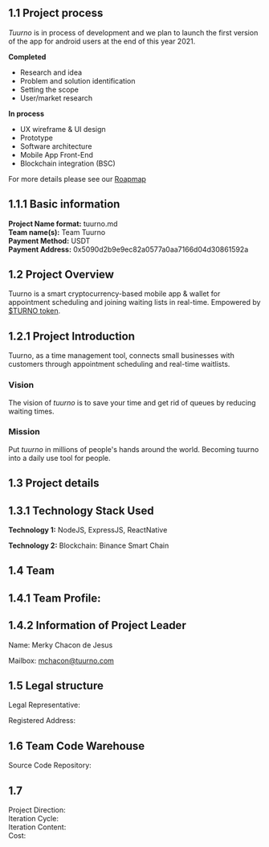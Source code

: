 ## 1.1 Project process

*Tuurno* is in process of development and we plan to launch the first version of the app for android users at the end of this year 2021.

**Completed**

* Research and idea
* Problem and solution identification
* Setting the scope
* User/market research

**In process**
* UX wireframe & UI design
* Prototype
* Software architecture
* Mobile App Front-End
* Blockchain integration (BSC)

For more details please see our [Roapmap](https://tuurno.com/#roadmap)

## 1.1.1 Basic information

**Project Name format:** tuurno.md  
**Team name(s):** Team Tuurno  
**Payment Method:** USDT  
**Payment Address:** 0x5090d2b9e9ec82a0577a0aa7166d04d30861592a  

## 1.2 Project Overview  

Tuurno is a smart cryptocurrency-based mobile app & wallet for appointment scheduling and joining waiting lists in real-time. Empowered by [$TURNO token](https://bscscan.com/token/0x5365e63fc843dfa38cef6c4e742e8ffb7af34f9a).

## 1.2.1 Project Introduction

Tuurno, as a time management tool, connects small businesses with customers through appointment scheduling and real-time waitlists.

### Vision
The vision of *tuurno* is to save your time and get rid of queues by reducing waiting times.

### Mission
Put *tuurno* in millions of people's hands around the world. Becoming tuurno into a daily use tool for people.

## 1.3 Project details  


## 1.3.1 Technology Stack Used  

**Technology 1:**  NodeJS, ExpressJS, ReactNative

**Technology 2:** Blockchain: Binance Smart Chain

## 1.4 Team  

## 1.4.1 Team Profile:  

## 1.4.2 Information of Project Leader 

Name: Merky Chacon de Jesus

Mailbox: mchacon@tuurno.com

## 1.5 Legal structure  

Legal Representative: 

Registered Address:  

## 1.6 Team Code Warehouse  

Source Code Repository:  

## 1.7  

Project Direction:   
Iteration Cycle:   
Iteration Content:  
Cost:

